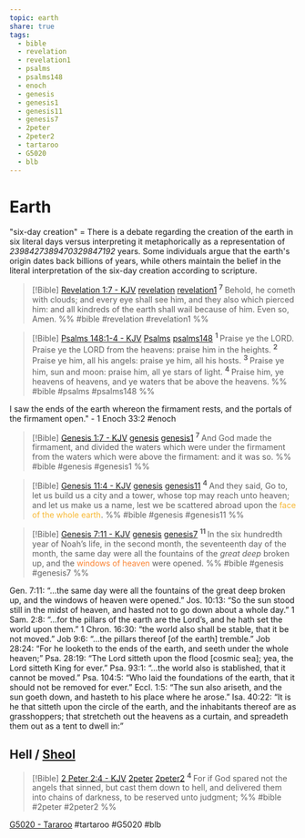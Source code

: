 ```yaml
---
topic: earth
share: true
tags:
  - bible
  - revelation
  - revelation1
  - psalms
  - psalms148
  - enoch
  - genesis
  - genesis1
  - genesis11
  - genesis7
  - 2peter
  - 2peter2
  - tartaroo
  - G5020
  - blb
---
```



# Earth

"six-day creation" = There is a debate regarding the creation of the earth in six literal days versus interpreting it metaphorically as a representation of *2398427389470329847192* years. Some individuals argue that the earth's origin dates back billions of years, while others maintain the belief in the literal interpretation of the six-day creation according to scripture.


> [!Bible] [Revelation 1:7 - KJV](https://bible-api.com/rev+1:7?translation=kjv) [revelation](revelation.md#) [revelation1](revelation1.md#)
>  <sup> **7** </sup>Behold, he cometh with clouds; and every eye shall see him, and they also which pierced him: and all kindreds of the earth shall wail because of him. Even so, Amen.
 %% #bible #revelation #revelation1 %%

> [!Bible] [Psalms 148:1-4 - KJV](https://bible-api.com/psalms+148:1-4?translation=kjv) [Psalms](Psalms.md#) [psalms148](psalms148.md#)
>  <sup> **1** </sup>Praise ye the LORD. Praise ye the LORD from the heavens: praise him in the heights. <sup> **2** </sup>Praise ye him, all his angels: praise ye him, all his hosts. <sup> **3** </sup>Praise ye him, sun and moon: praise him, all ye stars of light. <sup> **4** </sup>Praise him, ye heavens of heavens, and ye waters that be above the heavens.
 %% #bible #psalms #psalms148 %%


I saw the ends of the earth whereon the firmament rests, and the portals of the firmament open." - 1 Enoch 33:2 #enoch



> [!Bible] [Genesis 1:7 - KJV](https://bible-api.com/gen+1:7?translation=kjv) [genesis](../../Genesis.md#) [genesis1](genesis1.md#)
>  <sup> **7** </sup>And God made the firmament, and divided the waters which were  under the firmament from the waters which were above the firmament: and it was so.
 %% #bible #genesis #genesis1 %%

> [!Bible] [Genesis 11:4 - KJV](https://bible-api.com/gen+11:4?translation=kjv) [genesis](../../Genesis.md#) [genesis11](genesis11.md#)
>  <sup> **4** </sup>And they said, Go to, let us build us a city and a tower, whose top may reach unto heaven; and let us make us a name, lest we be scattered abroad upon the <span style='color:#f7b731'>face of the whole earth</span>.
 %% #bible #genesis #genesis11 %%

> [!Bible] [Genesis 7:11 - KJV](https://bible-api.com/gen+7:11?translation=kjv) [genesis](../../Genesis.md#) [genesis7](genesis7.md#)
>  <sup> **11** </sup>In the six hundredth year of Noah’s life, in the second month, the seventeenth day of the month, the same day were all the fountains of the *great deep* broken up, and the <span style='color:#fa8231'>windows of heaven</span> were opened.
 %% #bible #genesis #genesis7 %%



Gen. 7:11: “…the same day were all the fountains of the great deep broken up, and the windows of heaven were opened.”
Jos. 10:13: “So the sun stood still in the midst of heaven, and hasted not to go down about a whole day.”
1 Sam. 2:8: “…for the pillars of the earth are the Lord’s, and he hath set the world upon them.”
1 Chron. 16:30: “the world also shall be stable, that it be not moved.”
Job 9:6: “…the pillars thereof [of the earth] tremble.”
Job 28:24: “For he looketh to the ends of the earth, and seeth under the whole heaven;”
Psa. 28:19: “The Lord sitteth upon the flood [cosmic sea]; yea, the Lord sitteth King for ever.”
Psa. 93:1: “…the world also is stablished, that it cannot be moved.”
Psa. 104:5: “Who laid the foundations of the earth, that it should not be removed for ever.”
Eccl. 1:5: “The sun also ariseth, and the sun goeth down, and hasteth to his place where he arose.”
Isa. 40:22: “It is he that sitteth upon the circle of the earth, and the inhabitants thereof are as grasshoppers; that stretcheth out the heavens as a curtain, and spreadeth them out as a tent to dwell in:”




## Hell / [Sheol](../../Sheol.md#)

> [!Bible] [2 Peter 2:4 - KJV](https://bible-api.com/2peter+2:4?translation=kjv) [2peter](2peter.md#) [2peter2](2peter2.md#)
>  <sup> **4** </sup>For if God spared not the angels that sinned, but cast them  down to hell, and delivered them into chains of darkness, to be reserved unto judgment;
 %% #bible #2peter #2peter2 %%

[G5020 - Tararoo](https://www.blueletterbible.org/lexicon/g5020/kjv/tr/0-1/) #tartaroo #G5020 #blb 